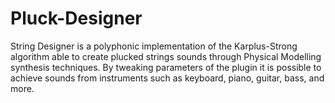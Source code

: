 # Pluck-Designer

String Designer is a polyphonic implementation of the Karplus-Strong algorithm able to create plucked strings sounds through Physical Modelling synthesis techniques. By tweaking parameters of the plugin it is possible to achieve sounds from instruments such as keyboard, piano, guitar, bass, and more.
